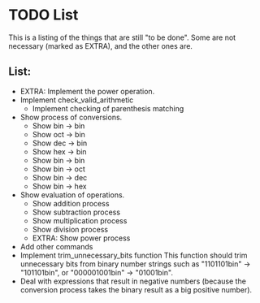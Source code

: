 

# TODO List

This is a listing of the things that are still "to be done". Some are not necessary (marked as EXTRA), and the other ones are.

## List:

- EXTRA: Implement the power operation.
- Implement check_valid_arithmetic
    - Implement checking of parenthesis matching
- Show process of conversions.
    - Show bin -> bin
    - Show oct -> bin
    - Show dec -> bin
    - Show hex -> bin
    - Show bin -> bin
    - Show bin -> oct
    - Show bin -> dec
    - Show bin -> hex
- Show evaluation of operations.
    - Show addition process
    - Show subtraction process
    - Show multiplication process
    - Show division process
    - EXTRA: Show power process
- Add other commands
- Implement trim_unnecessary_bits function
    This function should trim unnecessary bits from binary number strings such
    as "1101101bin" -> "101101bin", or "000001001bin" -> "01001bin".
- Deal with expressions that result in negative numbers (because the conversion process takes the binary result as a big positive number).


